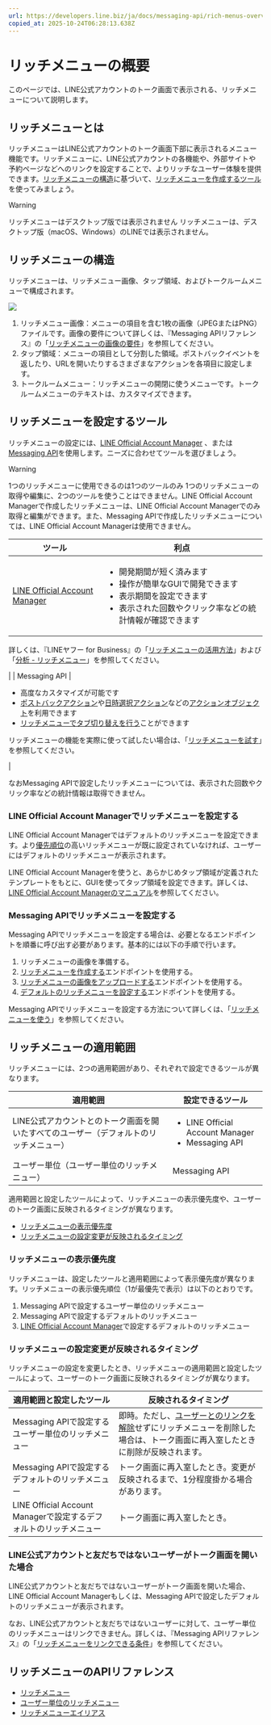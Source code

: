 ```yaml
---
url: https://developers.line.biz/ja/docs/messaging-api/rich-menus-overview/
copied_at: 2025-10-24T06:28:13.638Z
---
```

# リッチメニューの概要

このページでは、LINE公式アカウントのトーク画面で表示される、リッチメニューについて説明します。

## リッチメニューとは

リッチメニューはLINE公式アカウントのトーク画面下部に表示されるメニュー機能です。リッチメニューに、LINE公式アカウントの各機能や、外部サイトや予約ページなどへのリンクを設定することで、よりリッチなユーザー体験を提供できます。[リッチメニューの構造](#rich-menu-structure)に基づいて、[リッチメニューを作成するツール](#choosing-tool-for-creating-rich-menus)を使ってみましょう。

> [!WARNING]
> リッチメニューはデスクトップ版では表示されません
> リッチメニューは、デスクトップ版（macOS、Windows）のLINEでは表示されません。

## リッチメニューの構造

リッチメニューは、リッチメニュー画像、タップ領域、およびトークルームメニューで構成されます。

![](https://developers.line.biz/media/messaging-api/rich-menu/bot-demo-rich-menu-image.png)

1.  リッチメニュー画像：メニューの項目を含む1枚の画像（JPEGまたはPNG）ファイルです。画像の要件について詳しくは、『Messaging APIリファレンス』の「[リッチメニューの画像の要件](https://developers.line.biz/ja/reference/messaging-api/#upload-rich-menu-image-requirements)」を参照してください。
2.  タップ領域：メニューの項目として分割した領域。ポストバックイベントを返したり、URLを開いたりするさまざまなアクションを各項目に設定します。
3.  トークルームメニュー：リッチメニューの開閉に使うメニューです。トークルームメニューのテキストは、カスタマイズできます。

## リッチメニューを設定するツール

リッチメニューの設定には、[LINE Official Account Manager](#creating-a-rich-menu-with-the-line-manager) 、または[Messaging API](#creating-a-rich-menu-using-the-messaging-api)を使用します。ニーズに合わせてツールを選びましょう。

> [!WARNING]
> 1つのリッチメニューに使用できるのは1つのツールのみ
> 1つのリッチメニューの取得や編集に、2つのツールを使うことはできません。LINE Official Account Managerで作成したリッチメニューは、LINE Official Account Managerでのみ取得と編集ができます。また、Messaging APIで作成したリッチメニューについては、LINE Official Account Managerは使用できません。

| ツール | 利点 |
| --- | --- |
| [LINE Official Account Manager](https://manager.line.biz/) | <ul><!--[--><li><!--[-->開発期間が短く済みます<!--]--></li><li><!--[-->操作が簡単なGUIで開発できます<!--]--></li><li><!--[-->表示期間を設定できます<!--]--></li><li><!--[-->表示された回数やクリック率などの統計情報が確認できます<!--]--></li><!--]--></ul>
詳しくは、『LINEヤフー for Business』の「[リッチメニューの活用方法](https://www.lycbiz.com/jp/column/line-official-account/technique/20180731-01/)」および「[分析 - リッチメニュー](https://www.lycbiz.com/jp/manual/OfficialAccountManager/insight_rich-menus/)」を参照してください。

 |
| Messaging API | <ul><!--[--><li><!--[-->高度なカスタマイズが可能です<!--]--></li><li><!--[--><a href="/ja/reference/messaging-api/#postback-action" class=""><!--[--><!--[-->ポストバックアクション<!--]--><!--]--></a>や<a href="/ja/reference/messaging-api/#datetime-picker-action" class=""><!--[--><!--[-->日時選択アクション<!--]--><!--]--></a>などの<a href="/ja/reference/messaging-api/#action-objects" class=""><!--[--><!--[-->アクションオブジェクト<!--]--><!--]--></a>を利用できます<!--]--></li><li><!--[--><a href="/ja/docs/messaging-api/switch-rich-menus/" class=""><!--[--><!--[-->リッチメニューでタブ切り替えを行う<!--]--><!--]--></a>ことができます<!--]--></li><!--]--></ul>

リッチメニューの機能を実際に使って試したい場合は、「[リッチメニューを試す](https://developers.line.biz/ja/docs/messaging-api/try-rich-menu/)」を参照してください。

 |

なおMessaging APIで設定したリッチメニューについては、表示された回数やクリック率などの統計情報は取得できません。

### LINE Official Account Managerでリッチメニューを設定する

LINE Official Account Managerではデフォルトのリッチメニューを設定できます。より[優先順位](#rich-menu-display)の高いリッチメニューが既に設定されていなければ、ユーザーにはデフォルトのリッチメニューが表示されます。

LINE Official Account Managerを使うと、あらかじめタップ領域が定義されたテンプレートをもとに、GUIを使ってタップ領域を設定できます。詳しくは、[LINE Official Account Managerのマニュアル](https://www.lycbiz.com/jp/manual/OfficialAccountManager/rich-menus/)を参照してください。

### Messaging APIでリッチメニューを設定する

Messaging APIでリッチメニューを設定する場合は、必要となるエンドポイントを順番に呼び出す必要があります。基本的には以下の手順で行います。

1.  リッチメニューの画像を準備する。
2.  [リッチメニューを作成する](https://developers.line.biz/ja/reference/messaging-api/#create-rich-menu)エンドポイントを使用する。
3.  [リッチメニューの画像をアップロードする](https://developers.line.biz/ja/reference/messaging-api/#upload-rich-menu-image)エンドポイントを使用する。
4.  [デフォルトのリッチメニューを設定する](https://developers.line.biz/ja/reference/messaging-api/#set-default-rich-menu)エンドポイントを使用する。

Messaging APIでリッチメニューを設定する方法について詳しくは、「[リッチメニューを使う](https://developers.line.biz/ja/docs/messaging-api/using-rich-menus/)」を参照してください。

## リッチメニューの適用範囲

リッチメニューには、2つの適用範囲があり、それぞれで設定できるツールが異なります。

| 適用範囲 | 設定できるツール |
| --- | --- |
| LINE公式アカウントとのトーク画面を開いたすべてのユーザー（デフォルトのリッチメニュー） | <ul><!--[--><li><!--[-->LINE Official Account Manager<!--]--></li><li><!--[-->Messaging API<!--]--></li><!--]--></ul> |
| ユーザー単位（ユーザー単位のリッチメニュー） | Messaging API |

適用範囲と設定したツールによって、リッチメニューの表示優先度や、ユーザーのトーク画面に反映されるタイミングが異なります。

*   [リッチメニューの表示優先度](#rich-menu-display)
*   [リッチメニューの設定変更が反映されるタイミング](#when-setting-change-takes-effect)

### リッチメニューの表示優先度

リッチメニューは、設定したツールと適用範囲によって表示優先度が異なります。リッチメニューの表示優先順位（1が最優先で表示）は以下のとおりです。

1.  Messaging APIで設定するユーザー単位のリッチメニュー
2.  Messaging APIで設定するデフォルトのリッチメニュー
3.  [LINE Official Account Manager](https://manager.line.biz)で設定するデフォルトのリッチメニュー

### リッチメニューの設定変更が反映されるタイミング

リッチメニューの設定を変更したとき、リッチメニューの適用範囲と設定したツールによって、ユーザーのトーク画面に反映されるタイミングが異なります。

| 適用範囲と設定したツール | 反映されるタイミング |
| --- | --- |
| Messaging APIで設定するユーザー単位のリッチメニュー | 即時。ただし、[ユーザーとのリンクを解除](https://developers.line.biz/ja/reference/messaging-api/#unlink-rich-menu-from-user)せずにリッチメニューを削除した場合は、トーク画面に再入室したときに削除が反映されます。 |
| Messaging APIで設定するデフォルトのリッチメニュー | トーク画面に再入室したとき。変更が反映されるまで、1分程度掛かる場合があります。 |
| LINE Official Account Managerで設定するデフォルトのリッチメニュー | トーク画面に再入室したとき。 |

### LINE公式アカウントと友だちではないユーザーがトーク画面を開いた場合

LINE公式アカウントと友だちではないユーザーがトーク画面を開いた場合、LINE Official Account Managerもしくは、Messaging APIで設定したデフォルトのリッチメニューが表示されます。

なお、LINE公式アカウントと友だちではないユーザーに対して、ユーザー単位のリッチメニューはリンクできません。詳しくは、『Messaging APIリファレンス』の「[リッチメニューをリンクできる条件](https://developers.line.biz/ja/reference/messaging-api/#link-rich-menu-to-user-conditions)」を参照してください。

## リッチメニューのAPIリファレンス

*   [リッチメニュー](https://developers.line.biz/ja/reference/messaging-api/#rich-menu)
*   [ユーザー単位のリッチメニュー](https://developers.line.biz/ja/reference/messaging-api/#per-user-rich-menu)
*   [リッチメニューエイリアス](https://developers.line.biz/ja/reference/messaging-api/#rich-menu-alias)